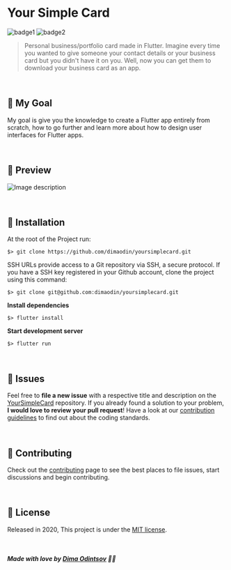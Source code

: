 # Your Simple Card

![badge1](https://img.shields.io/badge/dart-%230175C2.svg?style=for-the-badge&logo=dart&logoColor=white) ![badge2](https://img.shields.io/badge/Flutter-%2302569B.svg?style=for-the-badge&logo=Flutter&logoColor=white)
> Personal business/portfolio card made in Flutter. 
> Imagine every time you wanted to give someone your contact details or your business card but you didn't have it on you.
> Well, now you can get them to download your business card as an app.

<br>

## 🥅 My Goal

My goal is give you the knowledge to create a Flutter app entirely from scratch, how to go further and learn more about how to design user interfaces for Flutter apps.

<br>

## 🚀 Preview

![Image description](https://i.imgur.com/m2mY9wy.png) 

<br>

## :construction_worker: Installation

At the root of the Project run:

```
$> git clone https://github.com/dimaodin/yoursimplecard.git
```

SSH URLs provide access to a Git repository via SSH, a secure protocol. If you have a SSH key registered in your Github account, clone the project using this command:

```
$> git clone git@github.com:dimaodin/yoursimplecard.git
```

**Install dependencies**

```
$> flutter install
```

**Start development server**

```
$> flutter run
```

<br>

## :bug: Issues

Feel free to **file a new issue** with a respective title and description on the [YourSimpleCard](https://github.com/dimaodin/YourSimpleCard/issues) repository. If you already found a solution to your problem, **I would love to review your pull request**! Have a look at our [contribution guidelines](https://github.com/dimaodin/YourSimpleCard/blob/master/CONTRIBUTING.md) to find out about the coding standards.

<br>

## :tada: Contributing

Check out the [contributing](https://github.com/dimaodin/YourSimpleCard/blob/master/CONTRIBUTING.md) page to see the best places to file issues, start discussions and begin contributing.

<br>

## :closed_book: License

Released in 2020,
This project is under the [MIT license](https://github.com/dimaodin/YourSimpleCard/blob/master/LICENSE).

<br>

##### Made with love by [Dima Odintsov](https://github.com/DimaOdin) 💜🚀
